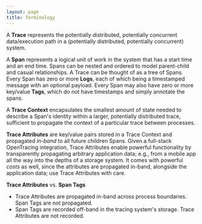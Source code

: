 ```yaml
---
layout: page
title: Terminology
---
```


A **Trace** represents the potentially distributed, potentially concurrent data/execution path in a (potentially distributed, potentially concurrent) system.

A **Span** represents a logical unit of work in the system that has a start time and an end time. Spans can be nested and ordered to model parent-child and casual relationships. A Trace can be thought of as a tree of Spans. Every Span has zero or more **Logs**, each of which being a timestamped message with an optional payload. Every Span may also have zero or more key/value **Tags**, which do not have timestamps and simply annotate the spans.

A **Trace Context** encapsulates the smallest amount of state needed to describe a Span's identity within a larger, potentially distributed trace, sufficient to propagate the context of a particular trace between processes.

**Trace Attributes** are key/value pairs stored in a Trace Context and propagated _in-band_ to all future children Spans. Given a full-stack OpenTracing integration, Trace Attributes enable powerful functionality by transparently propagating arbitrary application data; e.g., from a mobile app all the way into the depths of a storage system. It comes with powerful _costs_ as well, since the attributes are propagated in-band, alongside the application data; use Trace Attributes with care.

**Trace Attributes** vs. **Span Tags**

* Trace Attributes are propagated in-band across process boundaries. Span Tags are not propagated.
* Span Tags are recorded off-band in the tracing system's storage. Trace Attributes are not recorded.

